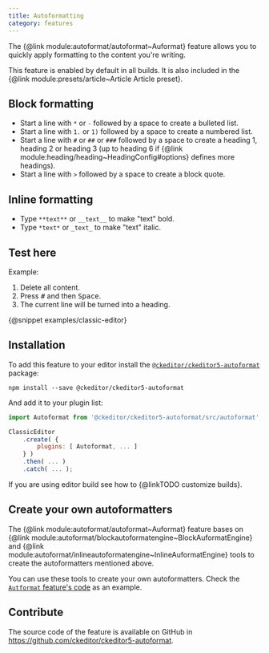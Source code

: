 ```yaml
---
title: Autoformatting
category: features
---
```


The {@link module:autoformat/autoformat~Auformat} feature allows you to quickly apply formatting to the content you're writing.

<info-box info>
	This feature is enabled by default in all builds. It is also included in the {@link module:presets/article~Article Article preset}.
</info-box>

## Block formatting

* Start a line with `*` or `-` followed by a space to create a bulleted list.
* Start a line with `1.` or `1)` followed by a space to create a numbered list.
* Start a line with `#` or `##` or `###` followed by a space to create a heading 1, heading 2 or heading 3 (up to heading 6 if {@link module:heading/heading~HeadingConfig#options} defines more headings).
* Start a line with `>` followed by a space to create a block quote.

## Inline formatting

* Type `**text**` or `__text__` to make "text" bold.
* Type `*text*` or `_text_` to make "text" italic.

## Test here

Example:

1. Delete all content.
2. Press <kbd>#</kbd> and then <kbd>Space</kbd>.
3. The current line will be turned into a heading.

{@snippet examples/classic-editor}

## Installation

To add this feature to your editor install the [`@ckeditor/ckeditor5-autoformat`](https://www.npmjs.com/package/@ckeditor/ckeditor5-autoformat) package:

```
npm install --save @ckeditor/ckeditor5-autoformat
```

And add it to your plugin list:

```js
import Autoformat from '@ckeditor/ckeditor5-autoformat/src/autoformat';

ClassicEditor
	.create( {
		plugins: [ Autoformat, ... ]
	} )
	.then( ... )
	.catch( ... );
```

If you are using editor build see how to {@linkTODO customize builds}.

## Create your own autoformatters

The {@link module:autoformat/autoformat~Auformat} feature bases on {@link module:autoformat/blockautoformatengine~BlockAuformatEngine} and {@link module:autoformat/inlineautoformatengine~InlineAuformatEngine} tools to create the autoformatters mentioned above.

You can use these tools to create your own autoformatters. Check the [`Autformat` feature's code](https://github.com/ckeditor/ckeditor5-autoformat/blob/master/src/autoformat.js) as an example.

## Contribute

The source code of the feature is available on GitHub in https://github.com/ckeditor/ckeditor5-autoformat.
